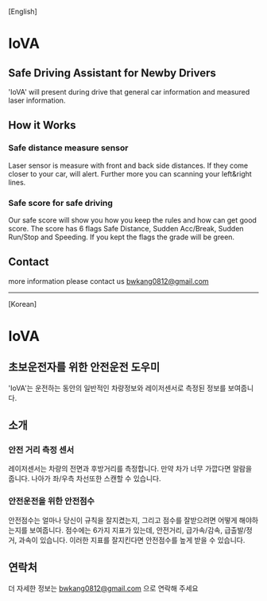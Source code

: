 [English]
# IoVA

## Safe Driving Assistant for Newby Drivers
'IoVA' will present during drive that general car information and measured laser information.

## How it Works
### Safe distance measure sensor
Laser sensor is measure with front and back side distances. If they come closer to your car, will alert.
Further more you can scanning your left&right lines.

### Safe score for safe driving
Our safe score will show you how you keep the rules and how can get good score.
The score has 6 flags Safe Distance, Sudden Acc/Break, Sudden Run/Stop and Speeding.
If you kept the flags the grade will be green.

## Contact
more information please contact us bwkang0812@gmail.com


* * *
[Korean]
# IoVA

## 초보운전자를 위한 안전운전 도우미
'IoVA'는 운전하는 동안의 일반적인 차량정보와 레이저센서로 측정된 정보를 보여줍니다.

## 소개
### 안전 거리 측정 센서
레이저센서는 차량의 전면과 후방거리를 측정합니다. 만약 차가 너무 가깝다면 알람을 줍니다.
나아가 좌/우측 차선또한 스캔할 수 있습니다.

### 안전운전을 위한 안전점수
안전점수는 얼마나 당신이 규칙을 잘지켰는지, 그리고 점수를 잘받으려면 어떻게 해야하는지를 보여줍니다.
점수에는 6가지 지표가 있는데, 안전거리, 급가속/감속, 급출발/정거, 과속이 있습니다.
이러한 지표를 잘지킨다면 안전점수를 높게 받을 수 있습니다.

## 연락처
더 자세한 정보는 bwkang0812@gmail.com 으로 연락해 주세요
